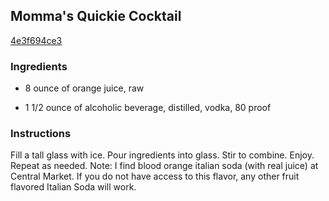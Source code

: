 ## Momma's Quickie Cocktail

[4e3f694ce3](http://www.food.com/recipe/mommas-quickie-cocktail-245626)

### Ingredients

 - 8 ounce of orange juice, raw

 - 1 1/2 ounce of alcoholic beverage, distilled, vodka, 80 proof

### Instructions

Fill a tall glass with ice. Pour ingredients into glass. Stir to combine. Enjoy. Repeat as needed. Note: I find blood orange italian soda (with real juice) at Central Market. If you do not have access to this flavor, any other fruit flavored Italian Soda will work.